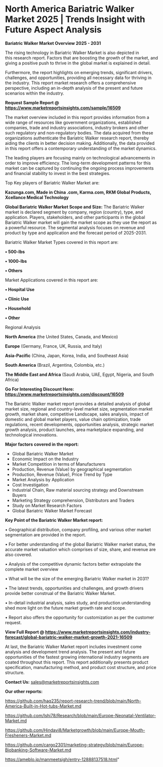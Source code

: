 # North America Bariatric Walker Market 2025 | Trends Insight with Future Aspect Analysis

<Strong> Bariatric Walker Market Overview 2025 - 2031</strong>

The rising technology in Bariatric Walker Market is also depicted in this research report. Factors that are boosting the growth of the market, and giving a positive push to thrive in the global market is explained in detail.

Furthermore, the report highlights on emerging trends, significant drivers, challenges, and opportunities, providing all necessary data for thriving in the industry. This report market research offers a comprehensive perspective, including an in-depth analysis of the present and future scenarios within the industry.

<strong>Request Sample Report @ <a href=https://www.marketreportsinsights.com/sample/16509>https://www.marketreportsinsights.com/sample/16509</a></strong>

The market overview included in this report provides information from a wide range of resources like government organizations, established companies, trade and industry associations, industry brokers and other such regulatory and non-regulatory bodies. The data acquired from these organizations authenticate the Bariatric Walker research report, thereby aiding the clients in better decision making. Additionally, the data provided in this report offers a contemporary understanding of the market dynamics.

The leading players are focusing mainly on technological advancements in order to improve efficiency. The long-term development patterns for this market can be captured by continuing the ongoing process improvements and financial stability to invest in the best strategies.

Top Key players of Bariatric Walker Market are:

<strong>Kazunga.com, Made in China .com, Karma.com, RKM Global Products, Xcellance Medical Technology</strong>

<strong><b>Global Bariatric Walker Market Scope and Size:</b></strong>
The Bariatric Walker market is declared segment by company, region (country), type, and application. Players, stakeholders, and other participants in the global Bariatric Walker market will gain the market scope as they use the report as a powerful resource. The segmental analysis focuses on revenue and product by type and application and the forecast period of 2025-2031.

Bariatric Walker Market Types covered in this report are:

<strong>• 500-lbs

• 1000-lbs

• Others</strong>

Market Applications covered in this report are:

<strong>• Hospital Use

• Clinic Use

• Household

• Other</strong> 

Regional Analysis

<strong>North America</strong> (the United States, Canada, and Mexico)

<strong>Europe</strong> (Germany, France, UK, Russia, and Italy)

<strong>Asia-Pacific</strong> (China, Japan, Korea, India, and Southeast Asia)

<strong>South America</strong> (Brazil, Argentina, Colombia, etc.)

<strong>The Middle East and Africa</strong> (Saudi Arabia, UAE, Egypt, Nigeria, and South Africa)

<strong>Go For Interesting Discount Here: <a href=https://www.marketreportsinsights.com/discount/16509>https://www.marketreportsinsights.com/discount/16509</a></strong>

The Bariatric Walker market report provides a detailed analysis of global market size, regional and country-level market size, segmentation market growth, market share, competitive Landscape, sales analysis, impact of domestic and global market players, value chain optimization, trade regulations, recent developments, opportunities analysis, strategic market growth analysis, product launches, area marketplace expanding, and technological innovations.

<strong><b>Major factors covered in the report:</b></strong>
<ul>
  <li>Global Bariatric Walker Market </li>
  <li>Economic Impact on the Industry</li>
  <li>Market Competition in terms of Manufacturers</li>
  <li>Production, Revenue (Value) by geographical segmentation</li>
  <li>Production, Revenue (Value), Price Trend by Type</li>
  <li>Market Analysis by Application</li>
  <li>Cost Investigation</li>
  <li>Industrial Chain, Raw material sourcing strategy and Downstream Buyers</li>
  <li>Marketing Strategy comprehension, Distributors and Traders</li>
  <li>Study on Market Research Factors</li>
  <li>Global Bariatric Walker Market Forecast</li>
</ul>

<strong><b>Key Point of the Bariatric Walker Market report:</b></strong>

• Geographical distribution, company profiling, and various other market segmentation are provided in the report.

• For better understanding of the global Bariatric Walker market status, the accurate market valuation which comprises of size, share, and revenue are also covered.

• Analysis of the competitive dynamic factors better extrapolate the complete market overview

• What will be the size of the emerging Bariatric Walker market in 2031?

• The latest trends, opportunities and challenges, and growth drivers provide better construal of the Bariatric Walker Market.

• In-detail industrial analysis, sales study, and production understanding shed more light on the future market growth rate and scope.

• Report also offers the opportunity for customization as per the customer request.

<strong><b>View Full Report @ <a href=https://www.marketreportsinsights.com/industry-forecast/global-bariatric-walker-market-growth-2021-16509>https://www.marketreportsinsights.com/industry-forecast/global-bariatric-walker-market-growth-2021-16509</a></b></strong>


At last, the Bariatric Walker Market report includes investment come analysis and development trend analysis. The present and future opportunities of the fastest growing international industry segments are coated throughout this report. This report additionally presents product specification, manufacturing method, and product cost structure, and price structure.

<strong>Contact Us:</strong>
sales@marketreportsinsights.com

<strong>Our other reports:</strong>

<a href=https://github.com/haq235/report-research-trend/blob/main/North-America-Built-in-Hot-tubs-Market.md>https://github.com/haq235/report-research-trend/blob/main/North-America-Built-in-Hot-tubs-Market.md</a>

<a href=https://github.com/Ishi78/Research/blob/main/Europe-Neonatal-Ventilator-Market.md>https://github.com/Ishi78/Research/blob/main/Europe-Neonatal-Ventilator-Market.md</a>

<a href=https://github.com/Hindavi8/Marketgrowth/blob/main/Europe-Mouth-Fresheners-Market.md>https://github.com/Hindavi8/Marketgrowth/blob/main/Europe-Mouth-Fresheners-Market.md</a>

<a href=https://github.com/cargo2301/marketing-strategy/blob/main/Europe-Biobanking-Software-Market.md>https://github.com/cargo2301/marketing-strategy/blob/main/Europe-Biobanking-Software-Market.md</a>

<a href=https://ameblo.jp/manmeetsigh/entry-12888137518.html>https://ameblo.jp/manmeetsigh/entry-12888137518.html</a>"
